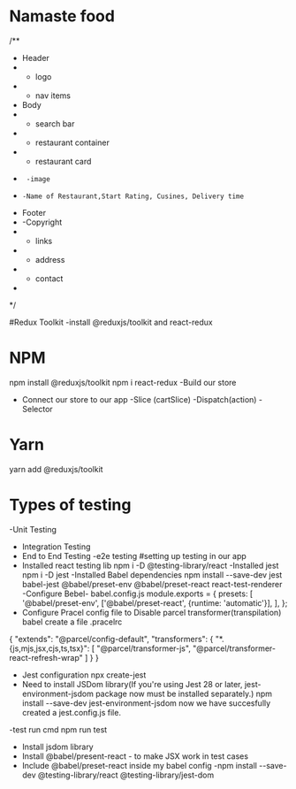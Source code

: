 # Namaste food

/**
 * Header 
 *  - logo
 *  - nav items
 * Body
 * - search bar
 * - restaurant container
 *  - restaurant card
 *      -image
 *     -Name of Restaurant,Start Rating, Cusines, Delivery time
 * Footer   
 * -Copyright
 * - links
 * - address
 * - contact
 * 
 */

 #Redux Toolkit
 -install @reduxjs/toolkit and react-redux

 # NPM
npm install @reduxjs/toolkit
npm i react-redux
 -Build our store
 - Connect our store to our app
 -Slice (cartSlice)
 -Dispatch(action)
 -Selector
 
# Yarn
yarn add @reduxjs/toolkit

# Types of testing 
-Unit Testing
- Integration Testing
- End to End Testing -e2e testing
#setting up testing in our app
- Installed react testing lib
npm i -D @testing-library/react
-Installed jest
npm i -D jest
-Installed Babel dependencies 
npm install --save-dev jest babel-jest @babel/preset-env @babel/preset-react react-test-renderer
-Configure Bebel- babel.config.js
module.exports = {
  presets: [
    '@babel/preset-env',
    ['@babel/preset-react', {runtime: 'automatic'}],
  ],
};
- Configure Pracel config file to Disable parcel transformer(transpilation) babel 
create a file .pracelrc

 {
  "extends": "@parcel/config-default",
  "transformers": {
    "*.{js,mjs,jsx,cjs,ts,tsx}": [
      "@parcel/transformer-js",
      "@parcel/transformer-react-refresh-wrap"
    ]
  }
}
- Jest configuration
npx create-jest
- Need to install JSDom library(If you're using Jest 28 or later, jest-environment-jsdom package now must be installed separately.)
npm install --save-dev jest-environment-jsdom
now we have succesfully created a jest.config.js file.

-test run cmd
npm run test
- Install jsdom library 
- Install @babel/present-react - to make JSX work in test cases
- Include @babel/preset-react inside my babel config
-npm install --save-dev @testing-library/react @testing-library/jest-dom

